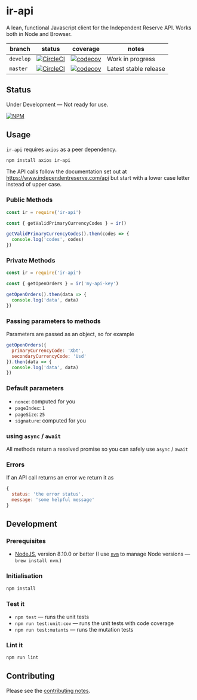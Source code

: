 # ir-api

A lean, functional Javascript client for the Independent Reserve API. Works both in Node and Browser.

<!-- prettier-ignore -->
| branch | status | coverage | notes |
| ------ | ------ | -------- | ----- |
| `develop` | [![CircleCI](https://circleci.com/gh/davesag/ir-api/tree/develop.svg?style=svg)](https://circleci.com/gh/davesag/ir-api/tree/develop) | [![codecov](https://codecov.io/gh/davesag/ir-api/branch/develop/graph/badge.svg)](https://codecov.io/gh/davesag/ir-api) | Work in progress |
| `master` | [![CircleCI](https://circleci.com/gh/davesag/ir-api/tree/master.svg?style=svg)](https://circleci.com/gh/davesag/ir-api/tree/master) | [![codecov](https://codecov.io/gh/davesag/ir-api/branch/master/graph/badge.svg)](https://codecov.io/gh/davesag/ir-api) | Latest stable release |

## Status

Under Development — Not ready for use.

[![NPM](https://nodei.co/npm/ir-api.png)](https://nodei.co/npm/ir-api/)

## Usage

`ir-api` requires `axios` as a peer dependency.

```sh
npm install axios ir-api
```

The API calls follow the documentation set out at https://www.independentreserve.com/api but start with a lower case letter instead of upper case.

### Public Methods

```js
const ir = require('ir-api')

const { getValidPrimaryCurrencyCodes } = ir()

getValidPrimaryCurrencyCodes().then(codes => {
  console.log('codes', codes)
})
```

### Private Methods

```js
const ir = require('ir-api')

const { getOpenOrders } = ir('my-api-key')

getOpenOrders().then(data => {
  console.log('data', data)
})
```

### Passing parameters to methods

Parameters are passed as an object, so for example

```js
getOpenOrders({
  primaryCurrencyCode: 'Xbt',
  secondaryCurrencyCode: 'Usd'
}).then(data => {
  console.log('data', data)
})
```

### Default parameters

- `nonce`: computed for you
- `pageIndex`: `1`
- `pageSize`: `25`
- `signature`: computed for you

### using `async` / `await`

All methods return a resolved promise so you can safely use `async` / `await`

### Errors

If an API call returns an error we return it as

```js
{
  status: 'the error status',
  message: 'some helpful message'
}
```

## Development

### Prerequisites

- [NodeJS](htps://nodejs.org), version 8.10.0 or better (I use [`nvm`](https://github.com/creationix/nvm) to manage Node versions — `brew install nvm`.)

### Initialisation

```sh
npm install
```

### Test it

- `npm test` — runs the unit tests
- `npm run test:unit:cov` — runs the unit tests with code coverage
- `npm run test:mutants` — runs the mutation tests

### Lint it

```sh
npm run lint
```

## Contributing

Please see the [contributing notes](CONTRIBUTING.md).
